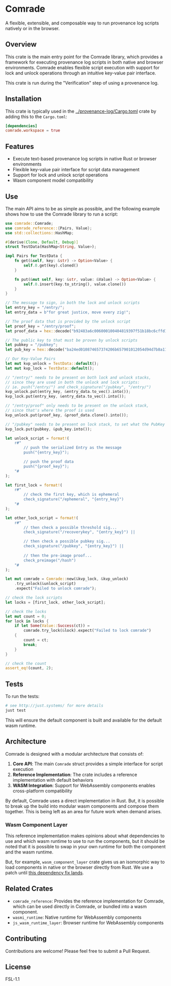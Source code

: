 # Comrade

A flexible, extensible, and composable way to run provenance log scripts natively or in the browser.

## Overview

This crate is the main entry point for the Comrade library, which provides a framework for executing provenance log scripts in both native and browser environments. Comrade enables flexible script execution with support for lock and unlock operations through an intuitive key-value pair interface.

This crate is run during the "Verification" step of using a provenance log.

## Installation

This crate is typically used in the [../provenance-log/Cargo.toml](../provenance-log/) crate by adding this to the `Cargo.toml`:

```toml
[dependencies]
comrade.workspace = true
```

## Features

- Execute text-based provenance log scripts in native Rust or browser environments
- Flexible key-value pair interface for script data management
- Support for lock and unlock script operations
- Wasm component model compatibility

## Use 

The main API aims to be as simple as possible, and the following example shows how to use the Comrade library to run a script:

```rust
use comrade::Comrade;
use comrade_reference::{Pairs, Value};
use std::collections::HashMap;

#[derive(Clone, Default, Debug)]
struct TestData(HashMap<String, Value>);

impl Pairs for TestData {
    fn get(&self, key: &str) -> Option<Value> {
        self.0.get(key).cloned()
    }

    fn put(&mut self, key: &str, value: &Value) -> Option<Value> {
        self.0.insert(key.to_string(), value.clone())
    }
}

// The message to sign, in both the lock and unlock scripts
let entry_key = "/entry/";
let entry_data = b"for great justice, move every zig!";

// The proof data that is provided by the unlock script
let proof_key = "/entry/proof";
let proof_data = hex::decode("b92483a6c006000100404819397f51b18bc6cffd1fff07afa33f7096c7a0c659590b077cc0ea5d6081d739512129becacb8e6997e6b7d18756299f515a822344ac2b6737979d5e5e6b03").unwrap();

// The public key to that must be proven by unlock scripts
let pubkey = "/pubkey";
let pub_key = hex::decode("ba24ed010874657374206b657901012054d94d7b8a11d6581af4a14bc6451c7a23049018610f108c996968fe8fce9464").unwrap();

// Our Key-Value Pairs
let mut kvp_unlock = TestData::default();
let mut kvp_lock = TestData::default();

// "/entry/" needs to be present on both lock and unlock stacks,
// since they are used in both the unlock and lock scripts:
// ie. push("/entry/") and check_signature("/pubkey", "/entry/")
kvp_unlock.put(entry_key, &entry_data.to_vec().into());
kvp_lock.put(entry_key, &entry_data.to_vec().into());

// "/entry/proof" only needs to be present on the unlock stack,
// since that's where the proof is used
kvp_unlock.put(proof_key, &proof_data.clone().into());

// "/pubkey" needs to be present on lock stack, to set what the PubKey is
kvp_lock.put(pubkey, &pub_key.into());

let unlock_script = format!(
    r#"
        // push the serialized Entry as the message
        push("{entry_key}"); 

        // push the proof data
        push("{proof_key}");
    "#
);

let first_lock = format!(
    r#"
        // check the first key, which is ephemeral
        check_signature("/ephemeral", "{entry_key}") 
    "#
);

let other_lock_script = format!(
    r#"
        // then check a possible threshold sig...
        check_signature("/recoverykey", "{entry_key}") ||

        // then check a possible pubkey sig...
        check_signature("/pubkey", "{entry_key}") ||
        
        // then the pre-image proof...
        check_preimage("/hash")
    "#
);

let mut comrade = Comrade::new(&kvp_lock, &kvp_unlock)
    .try_unlock(&unlock_script)
    .expect("Failed to unlock comrade");

// check the lock scripts
let locks = [first_lock, other_lock_script];

// check the locks
let mut count = 0;
for lock in locks {
    if let Some(Value::Success(ct)) =
        comrade.try_lock(&lock).expect("Failed to lock comrade")
    {
        count = ct;
        break;
    }
}

// check the count
assert_eq!(count, 2);
```

## Tests 

To run the tests:

```sh 
# see http://just.systems/ for more details
just test
```

This will ensure the default component is built and available for the default wasm runtime.

## Architecture

Comrade is designed with a modular architecture that consists of:

1. **Core API**: The main `Comrade` struct provides a simple interface for script execution
2. **Reference Implementation**: The crate includes a reference implementation with default behaviors
3. **WASM Integration**: Support for WebAssembly components enables cross-platform compatibility

By default, Comrade uses a direct implementation in Rust. But, it is possible to break up the build into modular wasm components and compose them together. This is being left as an area for future work when demand arises.

### Wasm Component Layer

This reference implementation makes opinions about what dependencies to use and which wasm runtime to use to run the components, but it should be noted that it is possible to swap in your own runtime for both the component and the wasm runtime. 

 But, for example, `wasm_component_layer` crate gives us an isomorphic way to load components in native or the browser directly from Rust. We use a patch until [this dependency fix lands](https://github.com/DouglasDwyer/wasm_component_layer/pull/26). 

## Related Crates

- `comrade_reference`: Provides the reference implementation for Comrade, which can be used directly in Comrade, or bundled into a wasm component.
- `wasmi_runtime`: Native runtime for WebAssembly components
- `js_wasm_runtime_layer`: Browser runtime for WebAssembly components

## Contributing

Contributions are welcome! Please feel free to submit a Pull Request.

## License

FSL-1.1

